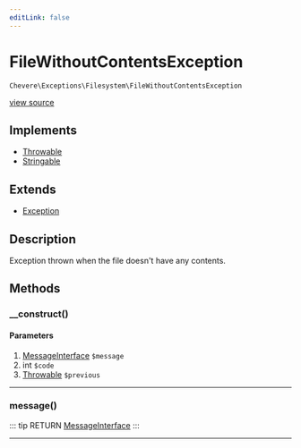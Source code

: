 ```yaml
---
editLink: false
---
```


# FileWithoutContentsException

`Chevere\Exceptions\Filesystem\FileWithoutContentsException`

[view source](https://github.com/chevere/chevere/blob/master/src/Chevere/Exceptions/Filesystem/FileWithoutContentsException.php)

## Implements

- [Throwable](https://www.php.net/manual/class.throwable)
- [Stringable](https://www.php.net/manual/class.stringable)

## Extends

- [Exception](../Core/Exception.md)

## Description

Exception thrown when the file doesn't have any contents.

## Methods

### __construct()

#### Parameters

1. [MessageInterface](../../Interfaces/Message/MessageInterface.md) `$message`
2. int `$code`
3. [Throwable](https://www.php.net/manual/class.throwable) `$previous`

---

### message()

::: tip RETURN
[MessageInterface](../../Interfaces/Message/MessageInterface.md)
:::

---
